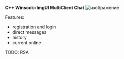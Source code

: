 **C++ Winsock+ImgUI MultiClient Chat**
![изображение](https://github.com/SunnyMenkov/chat/assets/51756078/447d68ee-d2d9-4dff-9198-520b480418b2)


Features:
- registration and login
- direct messages
- history
- current online

TODO:
RSA
